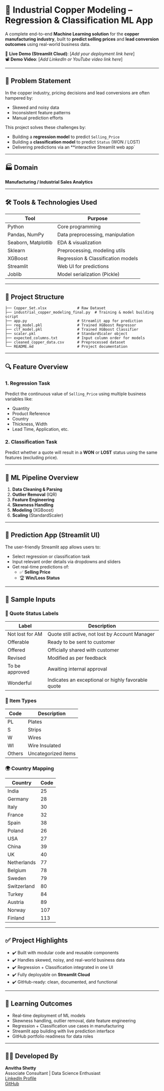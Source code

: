 
# 🧠 Industrial Copper Modeling – Regression & Classification ML App

A complete end-to-end **Machine Learning solution** for the **copper manufacturing industry**, built to **predict selling prices** and **lead conversion outcomes** using real-world business data.

🔗 **Live Demo (Streamlit Cloud)**: [*Add your deployment link here*]  
📽️ **Demo Video**: [*Add LinkedIn or YouTube video link here*]

---

## 📌 Problem Statement

In the copper industry, pricing decisions and lead conversions are often hampered by:
- Skewed and noisy data
- Inconsistent feature patterns
- Manual prediction efforts

This project solves these challenges by:
- Building a **regression model** to predict `Selling_Price`
- Building a **classification model** to predict `Status` (WON / LOST)
- Delivering predictions via an **interactive Streamlit web app`

---

## 🏭 Domain
**Manufacturing / Industrial Sales Analytics**

---

## 🛠️ Tools & Technologies Used

| Tool         | Purpose                            |
|--------------|------------------------------------|
| Python       | Core programming                   |
| Pandas, NumPy| Data preprocessing, manipulation   |
| Seaborn, Matplotlib | EDA & visualization        |
| Sklearn      | Preprocessing, modeling utils      |
| XGBoost      | Regression & Classification models |
| Streamlit    | Web UI for predictions             |
| Joblib       | Model serialization (Pickle)       |

---

## 📂 Project Structure

```
├── Copper_Set.xlsx              # Raw Dataset
├── industrial_copper_modeling_final.py  # Training & model building script
├── app.py                       # Streamlit app for prediction
├── reg_model.pkl                # Trained XGBoost Regressor
├── clf_model.pkl                # Trained XGBoost Classifier
├── scaler.pkl                   # StandardScaler object
├── expected_columns.txt         # Input column order for models
├── cleaned_copper_data.csv      # Preprocessed dataset
└── README.md                    # Project documentation
```

---

## 🔍 Feature Overview

### 1. **Regression Task**
Predict the continuous value of `Selling_Price` using multiple business variables like:
- Quantity
- Product Reference
- Country
- Thickness, Width
- Lead Time, Application, etc.

### 2. **Classification Task**
Predict whether a quote will result in a **WON** or **LOST** status using the same features (excluding price).

---

## 🧪 ML Pipeline Overview

1. **Data Cleaning & Parsing**
2. **Outlier Removal** (IQR)
3. **Feature Engineering**
4. **Skewness Handling**
5. **Modeling** (XGBoost)
6. **Scaling** (StandardScaler)

---

## 🎯 Prediction App (Streamlit UI)

The user-friendly Streamlit app allows users to:
- Select regression or classification task
- Input relevant order details via dropdowns and sliders
- Get real-time predictions of:
  - ✅ **Selling Price**
  - 🏆 **Win/Loss Status**

---

## 🧾 Sample Inputs

### 🔹 Quote Status Labels

| Label              | Description                                        |
|--------------------|----------------------------------------------------|
| Not lost for AM    | Quote still active, not lost by Account Manager    |
| Offerable          | Ready to be sent to customer                       |
| Offered            | Officially shared with customer                    |
| Revised            | Modified as per feedback                           |
| To be approved     | Awaiting internal approval                         |
| Wonderful          | Indicates an exceptional or highly favorable quote |

### 🔹 Item Types

| Code   | Description            |
|--------|------------------------|
| PL     | Plates                 |
| S      | Strips                 |
| W      | Wires                  |
| WI     | Wire Insulated         |
| Others | Uncategorized items    |

### 🌍 Country Mapping

| Country       | Code |
|---------------|------|
| India         | 25   |
| Germany       | 28   |
| Italy         | 30   |
| France        | 32   |
| Spain         | 38   |
| Poland        | 26   |
| USA           | 27   |
| China         | 39   |
| UK            | 40   |
| Netherlands   | 77   |
| Belgium       | 78   |
| Sweden        | 79   |
| Switzerland   | 80   |
| Turkey        | 84   |
| Austria       | 89   |
| Norway        | 107  |
| Finland       | 113  |

---

## ✅ Project Highlights

- ✔️ Built with modular code and reusable components
- ✔️ Handles skewed, noisy, and real-world business data
- ✔️ Regression + Classification integrated in one UI
- ✔️ Fully deployable on **Streamlit Cloud**
- ✔️ GitHub-ready: clean, documented, and functional

---


## 📌 Learning Outcomes

- Real-time deployment of ML models
- Skewness handling, outlier removal, date feature engineering
- Regression + Classification use cases in manufacturing
- Streamlit app building with live prediction interface
- GitHub portfolio readiness for data roles

---

## 🙋‍♀️ Developed By
**Anvitha Shetty**  
Associate Consultant | Data Science Enthusiast  
[LinkedIn Profile](https://www.linkedin.com/in/shettyanvitha/)  
[GitHub](https://github.com/Anvithashetty21)
